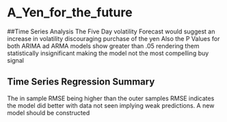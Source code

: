 # A_Yen_for_the_future

##Time Series Analysis
The Five Day volatility Forecast would suggest an increase in volatility discouraging purchase of the yen
Also the P Values for both ARIMA ad ARMA models show greater than .05 rendering them statistically insignificant making the model 
not the most compelling buy signal  

## Time Series Regression Summary
The in sample RMSE being higher than the outer samples RMSE indicates the model did better with data not seen implying weak predictions. A new model should be constructed 
